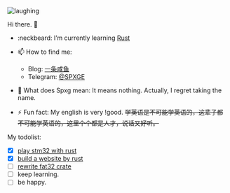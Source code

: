 ![laughing](https://i.loli.net/2020/07/17/yBfQqVwGg3u9aUc.gif)

Hi there. 👋

- :neckbeard: I’m currently learning [Rust](https://github.com/rust-lang/rust)
- 📫 How to find me:
  - Blog: [一条咸鱼](https://unsafe.me)
  - Telegram: [@SPXGE](https://t.me/SPXGE)

- 💬 What does Spxg mean: It means nothing. Actually, I regret taking the name.
- ⚡ Fun fact: My english is very !good. ~~学英语是不可能学英语的，这辈子都不可能学英语的，这里个个都是人才，说话又好听。~~

My todolist:
- [x] [play stm32 with rust](https://github.com/play-stm32)
- [x] [build a website by rust](https://github.com/pipe-fun)
- [ ] [rewrite fat32 crate](https://github.com/Spxg/fat32)  
- [ ] keep learning.
- [ ] be happy.

